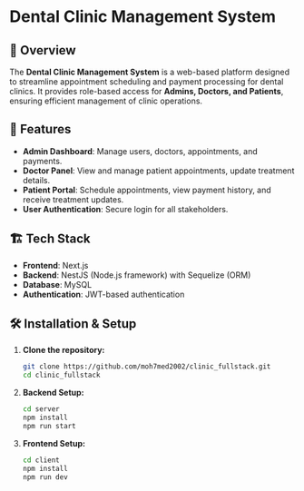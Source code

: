 # Dental Clinic Management System

## 📌 Overview
The **Dental Clinic Management System** is a web-based platform designed to streamline appointment scheduling and payment processing for dental clinics. It provides role-based access for **Admins, Doctors, and Patients**, ensuring efficient management of clinic operations.

## 🚀 Features
- **Admin Dashboard**: Manage users, doctors, appointments, and payments.
- **Doctor Panel**: View and manage patient appointments, update treatment details.
- **Patient Portal**: Schedule appointments, view payment history, and receive treatment updates.
- **User Authentication**: Secure login for all stakeholders.

## 🏗️ Tech Stack
- **Frontend**: Next.js
- **Backend**: NestJS (Node.js framework) with Sequelize (ORM)
- **Database**:  MySQL
- **Authentication**: JWT-based authentication


## 🛠️ Installation & Setup
1. **Clone the repository:**
   ```bash
   git clone https://github.com/moh7med2002/clinic_fullstack.git
   cd clinic_fullstack
   ```
2. **Backend Setup:**
   ```bash
   cd server
   npm install
   npm run start
   ```
3. **Frontend Setup:**
   ```bash
   cd client
   npm install
   npm run dev

